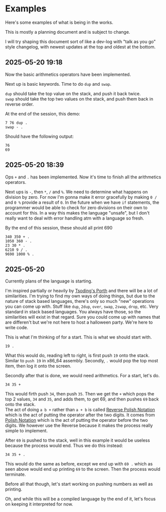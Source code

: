 # Examples

Here's some examples of what is being in the works.

This is mostly a planning document and is subject to change.

I will try shaping this document sort of like a dev-log with "talk as you go" style changelog, with newest updates at the top and oldest at the bottom.

## 2025-05-20 19:18
Now the basic arithmetics operators have been implemented.

Next up is basic keywords. Time to do `dup` and `swap`.

`dup` should take the top value on the stack, and push it back twice.<br>
`swap` should take the top two values on the stack, and push them back in reverse order.

At the end of the session, this demo:
```cstack
7 76 dup .
swap - .
```
Should have the following output:
```
76
69
```

## 2025-05-20 18:39
Ops `+` and `.` has been implemented. Now it's time to finish all the arithmetics operators.

Next ups is `-`, then `*`, `/` and `%`. We need to determine what happens on division by zero. For now I'm gonna make it error gracefully by making `0 /` and `0 %` provide a result of `0`. In the future when we have `if` statements, the programmer would be able to check for zero divisions on their own to account for this. In a way this makes the language "unsafe", but I don't really want to deal with error handling atm with a language so fresh.

By the end of this session, these should all print 690
```cstack
340 350 + .
1050 360 - .
23 30 * .
6210 9 / .
9690 1000 % .
```
## 2025-05-20
Currently plans of the language is starting.

I'm inspired partially or heavily by [Tsoding's Porth](https://gitlab.com/tsoding/porth) and there will be a lot of similarities. I'm trying to find my own ways of doing things, but due to the nature of stack based languages, there's only so much "new" operations you can come up with. Stuff like `dup`, `2dup`, `over`, `swap`, `2swap`, `drop`, etc. Very standard in stack based languages. You always have those, so the similarities will exist in that regard. Sure you could come up with names that are differen't but we're not here to host a halloween party. We're here to write code.

This is what I'm thinking of for a start. This is what we should start with.
```cstack
19 .
```

What this would do, reading left to right, is first push `19` onto the stack. Similar to `push 19` in x86_64 assembly. Secondly, `.` would pop the top most item, then log it onto the screen.

Secondly after that is done, we would need arithmetics. For a start, let's do.
```cstack
34 35 +
```
This would firth push `34`, then push `35`. Then we get the `+` which pops the top 2 values, `34` and `35`, and adds them, to get 69, and then pushes `69` back onto the stack.<br>
The act of doing `a b +` rather than `a + b` is called [Reverse Polish Notation](https://en.wikipedia.org/wiki/Reverse_Polish_notation) which is the act of putting the operator after the two digits. It comes from [Polish Notation](https://en.wikipedia.org/wiki/Polish_notation) which is the act of putting the operator before the two digits. We however use the Reverse because it makes the process really simple to implement.

After `69` is pushed to the stack, well in this example it would be useless because the process would end. Thus we do this instead:
```cstack
34 35 + .
```

This would do the same as before, except we end up with `69 .` which as seen above would end up printing `69` to the screen. Then the process would terminate.

Before all that though, let's start working on pushing numbers as well as printing.

Oh, and while this will be a compiled language by the end of it, let's focus on keeping it interpreted for now.



